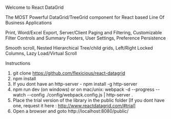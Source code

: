 Welcome to React DataGrid

The MOST Powerful DataGrid/TreeGrid component for React based Line Of Business Applications

Print, Word/Excel Export, Server/Client Paging and Filtering, Customizable Filter Controls and Summary Footers, User Settings, Preference Persistence

Smooth scroll, Nested Hierarchical Tree/child grids, Left/Right Locked Columns, Lazy Load/Virtual Scroll

Instructions

1) git clone https://github.com/flexicious/react-datagrid
2) npm install 
3) If you dont have an http-server - npm install -g http-server
4) npm run dev (on windows) or on mac/unix: webpack -d --progress  --watch --config ./config/webpack.config.js | http-server .
5) Place the trial version of the library in the public folder [If you dont have one, request it here : http://www.reactdatagrid.com/#trial]
6) Open a browser and goto http://localhost:8080/public/ 